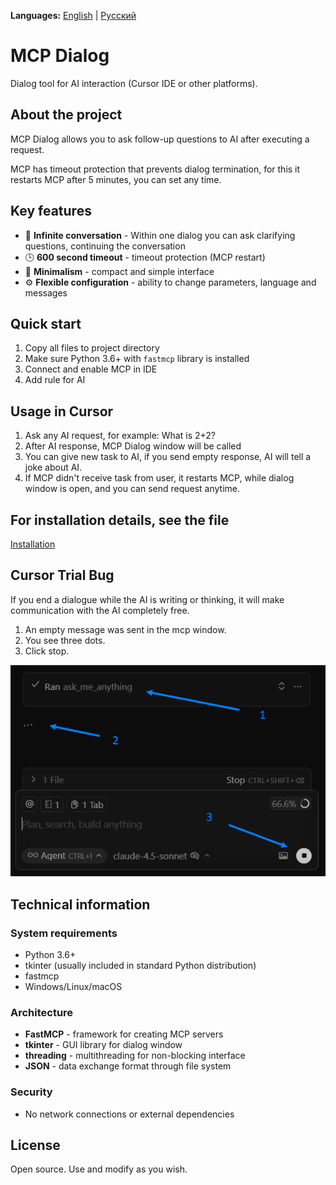 **Languages:** [English](README.md) | [Русский](README_ru.md)

# MCP Dialog

Dialog tool for AI interaction (Cursor IDE or other platforms).

## About the project

MCP Dialog allows you to ask follow-up questions to AI after executing a request.

MCP has timeout protection that prevents dialog termination, for this it restarts MCP after 5 minutes, you can set any time.

## Key features

- 🔄 **Infinite conversation** - Within one dialog you can ask clarifying questions, continuing the conversation
- 🕒 **600 second timeout** - timeout protection (MCP restart)
- 🎨 **Minimalism** - compact and simple interface
- ⚙️ **Flexible configuration** - ability to change parameters, language and messages

## Quick start

1. Copy all files to project directory
2. Make sure Python 3.6+ with `fastmcp` library is installed
3. Connect and enable MCP in IDE
4. Add rule for AI

## Usage in Cursor

1. Ask any AI request, for example: What is 2+2?
2. After AI response, MCP Dialog window will be called
3. You can give new task to AI, if you send empty response, AI will tell a joke about AI.
4. If MCP didn't receive task from user, it restarts MCP, while dialog window is open, and you can send request anytime.

## For installation details, see the file
[Installation](install_en.md)

## Cursor Trial Bug

If you end a dialogue while the AI is writing or thinking, it will make communication with the AI completely free.
1. An empty message was sent in the mcp window.
2. You see three dots.
3. Click stop.

![When to stop](./when-to-stop.png)

## Technical information

### System requirements

- Python 3.6+
- tkinter (usually included in standard Python distribution)
- fastmcp
- Windows/Linux/macOS

### Architecture

- **FastMCP** - framework for creating MCP servers
- **tkinter** - GUI library for dialog window  
- **threading** - multithreading for non-blocking interface
- **JSON** - data exchange format through file system

### Security

- No network connections or external dependencies

## License

Open source. Use and modify as you wish.
